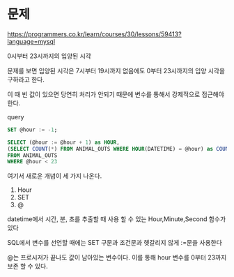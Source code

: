 # 문제


https://programmers.co.kr/learn/courses/30/lessons/59413?language=mysql

0시부터 23시까지의 입양된 시각


문제를 보면 입양된 시각은 7시부터 19시까지 없음에도 0부터 23시까지의 입양 시각을 구하라고 한다.

이 때 빈 값이 있으면 당연히 처리가 안되기 때문에
변수를 통해서 강제적으로 접근해야한다.


query
```sql
SET @hour := -1; 

SELECT (@hour := @hour + 1) as HOUR,
(SELECT COUNT(*) FROM ANIMAL_OUTS WHERE HOUR(DATETIME) = @hour) as COUNT
FROM ANIMAL_OUTS
WHERE @hour < 23
```
여기서 새로운 개념이 세 가지 나온다.

1. Hour
2. SET
3. @


datetime에서 시간, 분, 초를 추출할 때 사용 할 수 있는 Hour,Minute,Second 함수가 있다

SQL에서 변수를 선언할 때에는 SET 구문과 조건문과 헷갈리지 않게 :=문을 사용한다

@는 프로시저가 끝나도 값이 남아있는 변수이다. 이를 통해 hour 변수를 0부터 23까지 보존 할 수 있다.   
